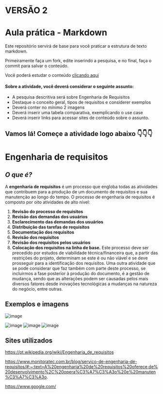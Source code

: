# **VERSÃO 2**

# Aula prática - Markdown

Este repositório servirá de base para você praticar a estrutura de texto markdown. 

Primeiramente faça um fork, edite inserindo a pesquisa, e no final, faça o commit para salvar o conteúdo.

Você poderá estudar o conteúdo [clicando aqui](https://docs.pipz.com/central-de-ajuda/learning-center/guia-basico-de-markdown#open)

#### Sobre a atividade, você deverá considerar o seguinte assunto:

- A pesquisa descritiva será sobre Engenharia de Requisitos
- Destaque o conceito geral, tipos de requisitos e considerer exemplos
- Deverá conter no mínimo 2 imagens
- Deverá inserir uma tabela comparativa, exemplicando o use case
- Deverá inserir links para acessar sites de conteúdo sobre o assunto.


## Vamos lá! Começe a atividade logo abaixo 👇👇👇

# **Engenharia de requisitos**
## **_O que é?_**
A **engenharia de requisitos** é um processo que engloba todas as atividades que contribuem para a produção de um documento de requisitos e sua manutenção ao longo do tempo.
O processo de engenharia de requisitos é composto por oito atividades de alto nível:
1. **Revisão do processo de requisitos**
2. **Revisão das demandas dos usuários**
3. **Esclarecimento das demandas dos usuários**
4. **Distribuição das tarefas de requisitos**
5. **Documentação dos requisitos**
6. **Revisão dos requisitos**
7. **Revisão dos requisitos pelos usuários**
8. **Colocação dos requisitos na linha de base.**
Este processo deve ser precedido por estudos de viabilidade técnica/financeira que, a partir das restrições do projeto, determinam se este é ou não viável e se deve prosseguir para a identificação dos requisitos. Uma outra atividade que se pode considerar que faz também com parte deste processo, se incluirmos a fase posterior à produção do documento, é a gestão de mudança, sendo que as alterações podem ser causadas pelos mais diversos fatores desde inovações tecnológicas a mudanças na natureza do negócio, entre outras.
 ## **Exemplos e imagens**
![image](https://github.com/Luiz01681/aulaMarkdown/assets/165039202/e383c5a9-98fb-431b-bd54-c1d622f38d2b)

 ![image](https://github.com/Luiz01681/aulaMarkdown/assets/165039202/5f26da1e-7a5a-4ce9-a439-5dd4ab2a4d75)
![image](https://github.com/Luiz01681/aulaMarkdown/assets/165039202/285d1abd-6d43-47af-bab7-df9f089bc65d)
![image](https://github.com/Luiz01681/aulaMarkdown/assets/165039202/3ef60495-6866-49b4-a94c-f565f2f14f73)
## **Sites utilizados**
https://pt.wikipedia.org/wiki/Engenharia_de_requisitos

https://www.monitoratec.com.br/blog/servico-de-engenharia-de-requisitos/#:~:text=A%20engenharia%20de%20requisitos%20oferece,de%20desenvolvimento%2C%20opera%C3%A7%C3%A3o%20e%20manuten%C3%A7%C3%A3o.

https://www.google.com/
